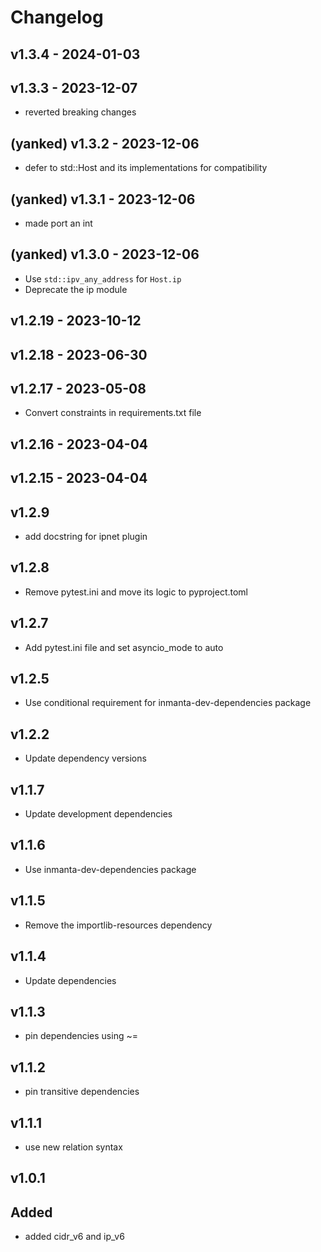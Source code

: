 # Changelog

## v1.3.4 - 2024-01-03


## v1.3.3 - 2023-12-07
- reverted breaking changes


## (yanked) v1.3.2 - 2023-12-06
- defer to std::Host and its implementations for compatibility


## (yanked) v1.3.1 - 2023-12-06
- made port an int


## (yanked) v1.3.0 - 2023-12-06
- Use `std::ipv_any_address` for `Host.ip`
- Deprecate the ip module


## v1.2.19 - 2023-10-12


## v1.2.18 - 2023-06-30


## v1.2.17 - 2023-05-08

- Convert constraints in requirements.txt file

## v1.2.16 - 2023-04-04


## v1.2.15 - 2023-04-04


## v1.2.9
- add docstring for ipnet plugin

## v1.2.8
- Remove pytest.ini and move its logic to pyproject.toml

## v1.2.7
- Add pytest.ini file and set asyncio_mode to auto

## v1.2.5
- Use conditional requirement for inmanta-dev-dependencies package

## v1.2.2
- Update dependency versions

## v1.1.7
- Update development dependencies 

## v1.1.6
- Use inmanta-dev-dependencies package

## v1.1.5
- Remove the importlib-resources dependency

## v1.1.4
- Update dependencies

## v1.1.3
- pin dependencies using ~=

## v1.1.2
- pin transitive dependencies

## v1.1.1
- use new relation syntax

## v1.0.1

## Added 

- added cidr_v6 and ip_v6
